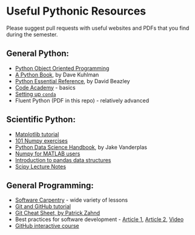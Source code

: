 # Useful Pythonic Resources
Please suggest pull requests with useful websites and PDFs that you find during the semester.

## General Python:
- [Python Object Oriented Programming](http://blog.thedigitalcatonline.com/blog/2014/08/20/python-3-oop-part-1-objects-and-types/)
- [A Python Book](http://www.davekuhlman.org/python_book_01.html), by Dave Kuhlman
- [Python Essential Reference](http://www.bogotobogo.com/python/files/pytut/Python%20Essential%20Reference,%20Fourth%20Edition%20(2009).pdf), by David Beazley
- [Code Academy](https://www.codecademy.com/learn/learn-python) - basics
- [Setting up `conda`](https://conda.io/docs/user-guide/getting-started.html)
- Fluent Python (PDF in this repo) - relatively advanced

## Scientific Python:
- [Matplotlib tutorial](https://realpython.com/blog/python/python-matplotlib-guide/)
- [101 Numpy exercises](https://www.machinelearningplus.com/101-numpy-exercises-python/)
- [Python Data Science Handbook](https://jakevdp.github.io/PythonDataScienceHandbook), by Jake Vanderplas
- [Numpy for MATLAB users](https://docs.scipy.org/doc/numpy-dev/user/numpy-for-matlab-users.html)
- [Introduction to pandas data structures](http://pandas.pydata.org/pandas-docs/stable/dsintro.html)
- [Scipy Lecture Notes](http://www.scipy-lectures.org/)

## General Programming:
- [Software Carpentry](https://software-carpentry.org/lessons/) - wide variety of lessons
- [Git and GitHub tutorial](https://product.hubspot.com/blog/git-and-github-tutorial-for-beginners)
- [Git Cheat Sheet, by Patrick Zahnd](http://www.patrickzahnd.ch/uploads/git-transport-v1.png)
- Best practices for software development - [Article 1](http://journals.plos.org/plosbiology/article?id=10.1371/journal.pbio.1001745), [Article 2](http://journals.plos.org/ploscompbiol/article?id=10.1371/journal.pcbi.1005510), [Video](https://www.youtube.com/watch?v=wkboQuY8Tjg&t=550s)
- [GitHub interactive course](https://lab.github.com/)